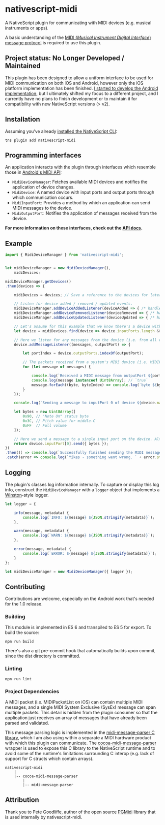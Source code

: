 # nativescript-midi

A NativeScript plugin for communicating with MIDI devices (e.g. musical instruments or apps).

A basic understanding of the [MIDI (*Musical Instrument Digital Interface*) message protocol](http://www.gweep.net/~prefect/eng/reference/protocol/midispec.html) is required to use this plugin.

## Project status: No Longer Developed / Maintained

This plugin has been designed to allow a uniform interface to be used for MIDI communication on both iOS and Android, however only the iOS platform implementation has been finished. [I started to develop the Android implementation](https://github.com/BinaryNate/nativescript-midi/tree/develop-android), but I ultimately shifted my focus to a different project, and I currently have no plans to finish development or to maintain it for compatibility with new NativeScript versions (> v2).


## Installation

Assuming you've already [installed the NativeScript CLI](http://docs.nativescript.org/start/quick-setup):

```
tns plugin add nativescript-midi
```

## Programming interfaces

An application interacts with the plugin through interfaces which resemble those in [Android's MIDI API](https://developer.android.com/reference/android/media/midi/package-summary.html):

- `MidiDeviceManager`: Fetches available MIDI devices and notifies the application of device changes.
- `MidiDevice`: A named device with input ports and output ports through which communication occurs.
- `MidiInputPort`: Provides a method by which an application can send MIDI messages to the device.
- `MidiOutputPort`: Notifies the application of messages received from the device.

**For more information on these interfaces, check out the [API docs](https://github.com/BinaryNate/nativescript-midi/blob/master/docs/api.md).**

## Example

```js
import { MidiDeviceManager } from 'nativescript-midi';


let midiDeviceManager = new MidiDeviceManager(),
    midiDevices;

midiDeviceManager.getDevices()
.then(devices => {

    midiDevices = devices; // Save a reference to the devices for later use in the app.

    // Listen for device added / removed / updated events.
    midiDeviceManager.addDeviceAddedListener(deviceAdded => { /* handle added device */ });
    midiDeviceManager.addDeviceRemovedListener(deviceRemoved => { /* handle removed device */ });
    midiDeviceManager.addDeviceUpdatedListener(deviceUpdated => { /* handle updated device (e.g. ports changed) */ });

    // Let's assume for this example that we know there's a device with at least one input port and one output port.
    let device = midiDevices.find(device => device.inputPorts.length && device.outputPorts.length);

    // Here we listen for any messages from the device (i.e. from all outputPorts), but alternatively, you can listen for messages on just a single port with `device.outputPorts[i].addMessageListener()`
    device.addMessageListener((messages, outputPort) => {

        let portIndex = device.outputPorts.indexOf(outputPort);

        // The packets received from a system's MIDI device (i.e. MIDIPacketList on iOS) are automatically parsed into discrete messages for you 👍.
        for (let message of messages) {

            console.log(`Received a MIDI message from outputPort ${portIndex} of device ${device.name}:`);
            console.log(message instanceof Uint8Array); // `true`
            message.forEach((byte, byteIndex) => console.log(`byte ${byteIndex}: ${byte}`));
        }
    });

    console.log(`Sending a message to inputPort 0 of device ${device.name} to play middle-C...`);

    let bytes = new Uint8Array([
        0x90, // "Note On" status byte
        0x3C, // Pitch value for middle-C
        0xFF  // Full volume
    ]);

    // Here we send a message to a single input port on the device. Alternatively, you can send the message to *all* of the device's input ports with `device.send()`.
    return device.inputPort[0].send({ bytes });
})
.then(() => console.log(`Successfully finished sending the MIDI message 🎵`))
.catch(error => console.log(`Yikes - something went wrong. ` + error.stack));
```

## Logging

The plugin's classes log information internally. To capture or display this log info, construct the `MidiDeviceManager` with a `logger` object that implements a [Winston](https://github.com/winstonjs/winston)-style logger.

```js
let logger = {

    info(message, metadata) {
        console.log(`INFO: ${message} ${JSON.stringify(metadata)}`);
    },

    warn(message, metadata) {
        console.log(`WARN: ${message} ${JSON.stringify(metadata)}`);
    },

    error(message, metadata) {
        console.log(`ERROR: ${message} ${JSON.stringify(metadata)}`);
    }
};

let midiDeviceManager = new MidiDeviceManager({ logger });
```

## Contributing

Contributions are welcome, especially on the Android work that's needed for the 1.0 release.

### Building

This module is implemented in ES 6 and transpiled to ES 5 for export. To build the source:

```
npm run build
```

There's also a git pre-commit hook that automatically builds upon commit, since the dist directory is committed.

### Linting

```
npm run lint
```

### Project Dependencies

A MIDI packet (i.e. MIDIPacketList on iOS) can contain multiple MIDI messages, and a single MIDI System Exclusive (SysEx) message can span multiple packets. This detail is hidden from the plugin consumer so that the application just receives an array of messages that have already been parsed and validated.

This message parsing logic is implemented in the [midi-message-parser C library](https://github.com/BinaryNate/midi-message-parser), which I am also using within a separate a MIDI hardware product with which this plugin can communicate. The [cocoa-midi-message-parser](https://github.com/BinaryNate/cocoa-midi-message-parser) wrapper is used to expose this C library to the NativeScript runtime and to avoid some of the runtime's limitations surrounding C interop (e.g. lack of support for C structs which contain arrays).

```
nativescript-midi
    |
    |-- cocoa-midi-message-parser
        |
        |-- midi-message-parser
```

## Attribution

Thank you to Pete Goodliffe, author of the open source [PGMidi](https://github.com/petegoodliffe/PGMidi) library that is used internally by nativescript-midi.
